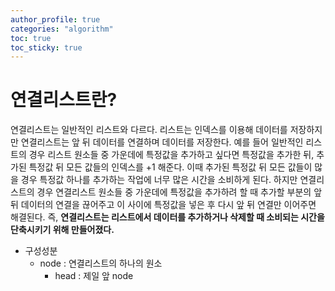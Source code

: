 ```yaml
---
author_profile: true
categories: "algorithm"
toc: true
toc_sticky: true
---
```


# 연결리스트란?
연결리스트는 일반적인 리스트와 다르다. 리스트는 인덱스를 이용해 데이터를 저장하지만 연결리스트는 앞 뒤 데이터를 연결하며 데이터를 저장한다. 예를 들어 일반적인 리스트의 경우 리스트 원소들 중 가운데에 특정값을 추가하고 싶다면 특정값을 추가한 뒤, 추가된 특정값 뒤 모든 값들의 인덱스를 +1 해준다. 이때 추가된 특정값 뒤 모든 값들이 많을 경우 특정값 하나를 추가하는 작업에 너무 많은 시간을 소비하게 된다. 하지만 연결리스트의 경우 연결리스트 원소들 중 가운데에 특정값을 추가하려 할 때 추가할 부분의 앞 뒤 데이터의 연결을 끊어주고 이 사이에 특정값을 넣은 후 다시 앞 뒤 연결만 이어주면 해결된다. 즉, **연결리스트는 리스트에서 데이터를 추가하거나 삭제할 때 소비되는 시간을 단축시키기 위해 만들어졌다.**

- 구성성분
    - node : 연결리스트의 하나의 원소
        - head : 제일 앞 node



